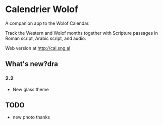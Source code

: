 # Calendrier Wolof

A companion app to the Wolof Calendar.

Track the Western and Wolof months together with Scripture passages in Roman script, Arabic script, and audio.

Web version at http://cal.sng.al


## What's new?dra

### 2.2

- New glass theme


## TODO
- new photo thanks
